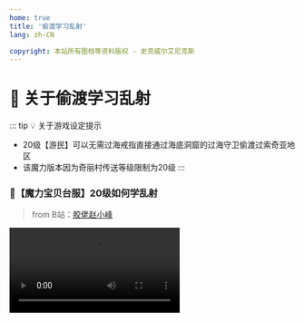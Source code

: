 ```yaml
---
home: true
title: '偷渡学习乱射'
lang: zh-CN

copyright: 本站所有图档等资料版权 - 史克威尔艾尼克斯
---
```


<RouterBack url="/" />

# 🏹 关于偷渡学习乱射

::: tip 💡 关于游戏设定提示
- 20级【游民】可以无需过海戒指直接通过海底洞窟的过海守卫偷渡过索奇亚地区
- 该魔力版本因为奇丽村传送等级限制为20级
:::

### 🎥【魔力宝贝台服】20级如何学乱射

> from B站：[胶佬赵小峰](https://space.bilibili.com/56335727?spm_id_from=333.788.b_765f7570696e666f.2)

<Video src="//player.bilibili.com/player.html?aid=930138794&bvid=BV1jK4y1o7jf&cid=326389476&page=1" />

### ⏳学习流程

#### 1.建立游戏角色，并练到20级并且保证角色为游民，不可以就职

:warning: 如果已经就职可以在法兰城内寻找兰城西北边的【85.44】找【游民申请处】恢复为游民即可

![21212](https://user-images.githubusercontent.com/78347270/115655780-f067da00-a36e-11eb-80c6-61bb6736df0b.png)


#### 2.通过维诺亚村旁边的索奇亚海底洞窟，并来到过海守卫处，以游民身份对话既可选择传送过去

![1](https://user-images.githubusercontent.com/78347270/115169318-aa094580-a0f8-11eb-9c97-aca98d47c912.png)

#### 3.前往奇丽村开启村庄【传送石】

以下是法兰城内传送间的详细信息
![QQ图片20210429115640](https://user-images.githubusercontent.com/78347270/116497312-fff0a100-a8e1-11eb-84a1-56ece546fde1.jpg)


#### 4.登出回到法兰城，再去就职【弓箭手】

#### 5.前往法兰城传送点，传送至奇丽村，再由大号或者队友一起前往索奇亚沙漠域学习【乱射】既可

![4](https://user-images.githubusercontent.com/78347270/115169327-b097bd00-a0f8-11eb-8e61-faba0d97ac6e.png)